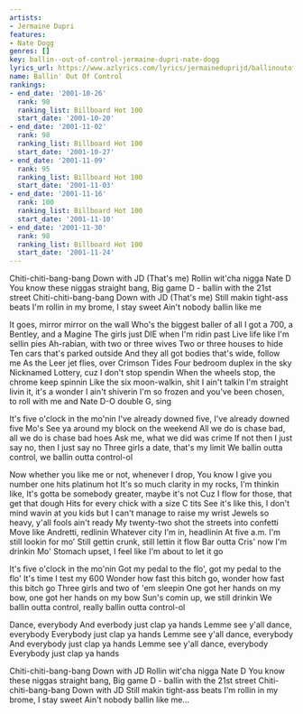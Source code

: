 ```yaml
---
artists:
- Jermaine Dupri
features:
- Nate Dogg
genres: []
key: ballin--out-of-control-jermaine-dupri-nate-dogg
lyrics_url: https://www.azlyrics.com/lyrics/jermaineduprijd/ballinoutofcontrol.html
name: Ballin' Out Of Control
rankings:
- end_date: '2001-10-26'
  rank: 98
  ranking_list: Billboard Hot 100
  start_date: '2001-10-20'
- end_date: '2001-11-02'
  rank: 98
  ranking_list: Billboard Hot 100
  start_date: '2001-10-27'
- end_date: '2001-11-09'
  rank: 95
  ranking_list: Billboard Hot 100
  start_date: '2001-11-03'
- end_date: '2001-11-16'
  rank: 100
  ranking_list: Billboard Hot 100
  start_date: '2001-11-10'
- end_date: '2001-11-30'
  rank: 98
  ranking_list: Billboard Hot 100
  start_date: '2001-11-24'
---
```



Chiti-chiti-bang-bang
Down with JD (That's me)
Rollin wit'cha nigga Nate D
You know these niggas straight bang,
Big game D - ballin with the 21st street
Chiti-chiti-bang-bang
Down with JD (That's me)
Still makin tight-ass beats
I'm rollin in my brome, I stay sweet
Ain't nobody ballin like me


It goes, mirror mirror on the wall
Who's the biggest baller of all
I got a 700, a Bentley, and a Magine
The girls just DIE when I'm ridin past
Live life like I'm sellin pies
Ah-rabian, with two or three wives
Two or three houses to hide
Ten cars that's parked outside
And they all got bodies that's wide, follow me
As the Leer jet flies, over Crimson Tides
Four bedroom duplex in the sky
Nicknamed Lottery, cuz I don't stop spendin
When the wheels stop, the chrome keep spinnin
Like the six moon-walkin, shit I ain't talkin
I'm straight livin it, it's a wonder I ain't shiverin
I'm so frozen and you've been chosen,
to roll with me and Nate D-O double G, sing


It's five o'clock in the mo'nin
I've already downed five, I've already downed five Mo's
See ya around my block on the weekend
All we do is chase bad, all we do is chase bad hoes
Ask me, what we did was crime
If not then I just say no, then I just say no
Three girls a date, that's my limit
We ballin outta control, we ballin outta control-ol


Now whether you like me or not, whenever I drop,
You know I give you number one hits platinum hot
It's so much clarity in my rocks, I'm thinkin like,
It's gotta be somebody greater, maybe it's not
Cuz I flow for those, that get that dough
Hits for every chick with a size C tits
See it's like this, I don't mind wavin at you kids
but I can't manage to raise my wrist
Jewels so heavy, y'all fools ain't ready
My twenty-two shot the streets into confetti
Move like Andretti, redlinin
Whatever city I'm in, headlinin
At five a.m. I'm still lookin for mo'
Still gettin crunk, still lettin it flow
Bar outta Cris' now I'm drinkin Mo'
Stomach upset, I feel like I'm about to let it go


It's five o'clock in the mo'nin
Got my pedal to the flo', got my pedal to the flo'
It's time I test my 600
Wonder how fast this bitch go, wonder how fast this bitch go
Three girls and two of 'em sleepin
One got her hands on my bow, one got her hands on my bow
Sun's comin up, we still drinkin
We ballin outta control, really ballin outta control-ol


Dance, everybody
And everbody just clap ya hands
Lemme see y'all dance, everybody
Everybody just clap ya hands
Lemme see y'all dance, everybody
And everybody just clap ya hands
Lemme see y'all dance, everybody
Everybody just clap ya hands


Chiti-chiti-bang-bang
Down with JD
Rollin wit'cha nigga Nate D
You know these niggas straight bang,
Big game D - ballin with the 21st street
Chiti-chiti-bang-bang
Down with JD
Still makin tight-ass beats
I'm rollin in my brome, I stay sweet
Ain't nobody ballin like me...



